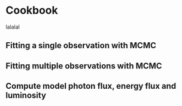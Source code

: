 # Cookbook

lalalal

## Fitting a single observation with MCMC

## Fitting multiple observations with MCMC

## Compute model photon flux, energy flux and luminosity